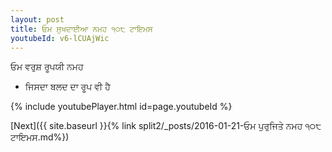 ```yaml
---
layout: post
title: ਓਮ ਸੁਖਦਾਈਆ ਨਮਹ ੧੦੮ ਟਾਇਮਸ
youtubeId: v6-lCUAjWic
---
```

 
 
 ਓਮ ਵਰੁਸ਼ ਰੂਪਯੀ ਨਮਹ  
 
 -  ਜਿਸਦਾ ਬਲਦ ਦਾ ਰੂਪ ਵੀ ਹੈ 
 
  
 
  
 
 
 
 
 
 


{% include youtubePlayer.html id=page.youtubeId %}
 
[Next]({{ site.baseurl }}{% link  split2/_posts/2016-01-21-ਓਮ ਪੁਰੁਜਿਤੇ ਨਮਹ ੧੦੮ ਟਾਇਮਸ.md%})
 
